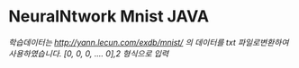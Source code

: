 ﻿# NeuralNtwork Mnist JAVA

*학습데이터는 http://yann.lecun.com/exdb/mnist/ 의 데이터를 txt 파일로변환하여 사용하였습니다.*
*[0, 0, 0, .... 0],2 형식으로 입력*
